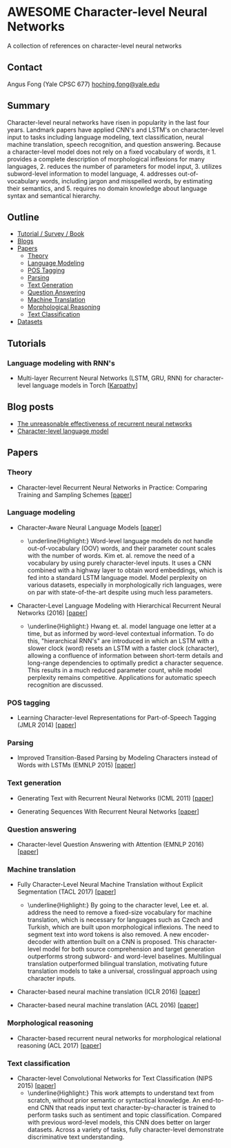 # AWESOME Character-level Neural Networks
A collection of references on character-level neural networks

## Contact
Angus Fong (Yale CPSC 677)
hoching.fong@yale.edu

## Summary
Character-level neural networks have risen in popularity in the last four years. Landmark papers have applied CNN's and LSTM's on character-level input to tasks including language modeling, text classification, neural machine translation, speech recognition, and question answering. Because a character-level model does not rely on a fixed vocabulary of words, it 1. provides a complete description of morphological inflexions for many languages, 2. reduces the number of parameters for model input, 3. utilizes subword-level information to model language, 4. addresses out-of-vocabulary words, including jargon and misspelled words, by estimating their semantics, and 5. requires no domain knowledge about language syntax and semantical hierarchy.

## Outline

- [Tutorial / Survey / Book](#tutorials)
- [Blogs](#blogs)
- [Papers](#papers)
  - [Theory](#theory)
  - [Language Modeling](#language-modeling)
  - [POS Tagging](#pos-tagging)
  - [Parsing](#parsing)
  - [Text Generation](#text-generation)
  - [Question Answering](#question-answering)
  - [Machine Translation](#machine-translation)
  - [Morphological Reasoning](#morphological-reasoning)
  - [Text Classification](#text-classification)
- [Datasets](#datasets)


## Tutorials
### Language modeling with RNN's
* Multi-layer Recurrent Neural Networks (LSTM, GRU, RNN) for character-level language models in Torch
[[Karpathy](https://github.com/karpathy/char-rnn)]

## Blog posts
* [The unreasonable effectiveness of recurrent neural networks](http://karpathy.github.io/2015/05/21/rnn-effectiveness/)
* [Character-level language model](https://towardsdatascience.com/character-level-language-model-1439f5dd87fe)

## Papers

### Theory
* Character-level Recurrent Neural Networks in Practice: Comparing Training and Sampling Schemes [[paper](https://arxiv.org/abs/1801.00632)]

### Language modeling
* Character-Aware Neural Language Models [[paper](https://arxiv.org/pdf/1508.06615.pdf)]
    + \underline{Highlight:} Word-level language models do not handle out-of-vocabulary (OOV) words, and their parameter count scales with the number of words. Kim et. al. remove the need of a vocabulary by using purely character-level inputs. It uses a CNN combined with a highway layer to obtain word embeddings, which is fed into a standard LSTM language model. Model perplexity on various datasets, especially in morphologically rich languages, were on par with state-of-the-art despite using much less parameters. 

* Character-Level Language Modeling with Hierarchical Recurrent Neural Networks (2016) [[paper](https://arxiv.org/abs/1609.03777)]

    + \underline{Highlight:} Hwang et. al. model language one letter at a time, but as informed by word-level contextual information. To do this, "hierarchical RNN's" are introduced in which an LSTM with a slower clock (word) resets an LSTM with a faster clock (character), allowing a confluence of information between short-term details and long-range dependencies to optimally predict a character sequence. This results in a much reduced parameter count, while model perplexity remains competitive. Applications for automatic speech recognition are discussed.

### POS tagging
* Learning Character-level Representations for Part-of-Speech Tagging (JMLR 2014) [[paper](http://proceedings.mlr.press/v32/santos14.pdf)]

### Parsing
* Improved Transition-Based Parsing by Modeling Characters instead of Words with LSTMs (EMNLP 2015) [[paper](https://arxiv.org/abs/1508.00657)]

### Text generation
* Generating Text with Recurrent Neural Networks (ICML 2011) [[paper](https://www.cs.utoronto.ca/~ilya/pubs/2011/LANG-RNN.pdf)]

* Generating Sequences With Recurrent Neural Networks [[paper](https://arxiv.org/abs/1308.0850)]

### Question answering
* Character-level Question Answering with Attention (EMNLP 2016)
[[paper](http://www.aclweb.org/anthology/D16-1166)]

### Machine translation
* Fully Character-Level Neural Machine Translation without Explicit Segmentation (TACL 2017) [[paper](https://arxiv.org/abs/1610.03017)]
    + \underline{Highlight:} By going to the character level, Lee et. al. address the need to remove a fixed-size vocabulary for machine translation, which is necessary for languages such as Czech and Turkish, which are built upon morphological inflexions. The need to segment text into word tokens is also removed. A new encoder-decoder with attention built on a CNN is proposed. This character-level model for both source comprehension and target generation outperforms strong subword- and word-level baselines. Multilingual translation outperformed bilingual translation, motivating future translation models to take a universal, crosslingual approach using character inputs.

* Character-based neural machine translation (ICLR 2016) [[paper](https://arxiv.org/abs/1511.04586)]

* Character-based neural machine translation (ACL 2016) [[paper](https://arxiv.org/pdf/1603.00810.pdf)]

### Morphological reasoning
* Character-based recurrent neural networks for morphological relational reasoning (ACL 2017) [[paper](http://www.aclweb.org/anthology/W17-4108)]

### Text classification
* Character-level Convolutional Networks for Text Classification (NIPS 2015) [[paper](https://arxiv.org/abs/1509.01626)]
    + \underline{Highlight:} This work attempts to understand text from scratch, without prior semantic or syntactical knowledge. An end-to-end CNN that reads input text character-by-character is trained to perform tasks such as sentiment and topic classification. Compared with previous word-level models, this CNN does better on larger datasets. Across a variety of tasks, fully character-level demonstrate discriminative text understanding.
